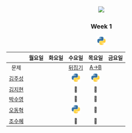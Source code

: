 <div align="center">
  <h3><img src="https://user-images.githubusercontent.com/46666296/133788774-1bba4108-db05-4d35-88ac-e355f29040a0.png"></h3>

  ### <center>**Week 1**</center>
  <!--Python-->
  <img src="https://raw.githubusercontent.com/vscode-icons/vscode-icons/master/icons/file_type_python.svg" height="25"/>
  
  <!--문제를 풀었으면 위의 아이콘을 복사해서 붙여넣기-->
  <!--링크 삽입할 때 Forked Repo(개인 저장소)가 아닌 Remote Repo(원본 저장소) 주소를 붙여넣을 것-->
  ||월요일|화요일|수요일|목요일|금요일|
  |:---------------:|:---------------:|:---------------:|:---------------:|:---------------:|:---------------:|
  |문제|||[뒤집기](https://www.acmicpc.net/problem/1439)|[A->B](https://www.acmicpc.net/problem/16953)|
  |[김주성](https://github.com/kjs2109)|||[<img src="https://raw.githubusercontent.com/vscode-icons/vscode-icons/master/icons/file_type_python.svg" height="25"/>](./BOJ1439_김주성.py)|[<img src="https://raw.githubusercontent.com/vscode-icons/vscode-icons/master/icons/file_type_python.svg" height="25"/>](./BOJ16953_김주성.py)|
  |[김지현](https://github.com/codehyunn)||| 🧠 | 🧠 |
  |[박수영](https://github.com/nstalways)||| 🧠 | 🧠 |
  |[오동혁](https://github.com/97DongHyeokOH)|||[<img src="https://raw.githubusercontent.com/vscode-icons/vscode-icons/master/icons/file_type_python.svg" height="25"/>](./BOJ1439_오동혁.py)| 🧠 |
  |[조수혜](https://github.com/suhyehye)||| 🧠 | 🧠 |
</div>
